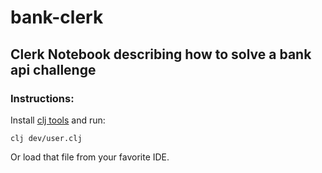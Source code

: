 # bank-clerk
## Clerk Notebook describing how to solve a bank api challenge
### Instructions:
Install [clj tools](https://clojure.org/guides/getting_started) and run:

``` shell
clj dev/user.clj
```

Or load that file from your favorite IDE.
